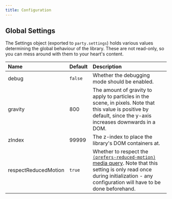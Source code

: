 ```yaml
---
title: Configuration
---
```


## Global Settings

The Settings object (exported to `party.settings`) holds various values determining the global behaviour of the library. These are not read-only, so you can mess around with them to your heart's content.

<!-- prettier-ignore-start -->
| Name | Default | Description |
| :--- | :--- | :--- |
| debug | `false` | Whether the debugging mode should be enabled. |
| gravity | 800 | The amount of gravity to apply to particles in the scene, in pixels. Note that this value is positive by default, since the y-axis increases downwards in a DOM. |
| zIndex | 99999 | The z-index to place the library's DOM containers at. |
| respectReducedMotion | `true`  | Whether to respect the [`(prefers-reduced-motion)` media query](https://developer.mozilla.org/en-US/docs/Web/CSS/@media/prefers-reduced-motion). Note that this setting is only read once during initialization - any configuration will have to be done beforehand. |
<!-- prettier-ignore-end -->
